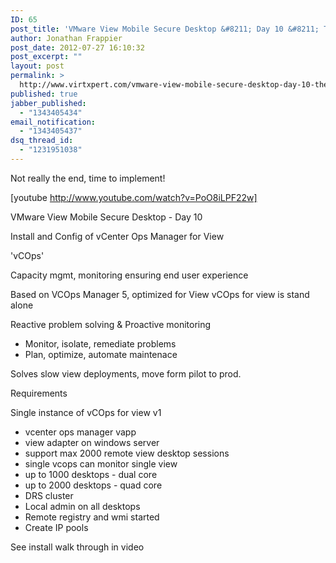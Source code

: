 ```yaml
---
ID: 65
post_title: 'VMware View Mobile Secure Desktop &#8211; Day 10 &#8211; The End&#8230;.'
author: Jonathan Frappier
post_date: 2012-07-27 16:10:32
post_excerpt: ""
layout: post
permalink: >
  http://www.virtxpert.com/vmware-view-mobile-secure-desktop-day-10-the-end/
published: true
jabber_published:
  - "1343405434"
email_notification:
  - "1343405437"
dsq_thread_id:
  - "1231951038"
---
```

Not really the end, time to implement!

[youtube http://www.youtube.com/watch?v=PoO8iLPF22w]

VMware View Mobile Secure Desktop - Day 10

Install and Config of vCenter Ops Manager for View

'vCOps'

Capacity mgmt, monitoring ensuring end user experience

Based on VCOps Manager 5, optimized for View
vCOps for view is stand alone

Reactive problem solving &amp; Proactive monitoring
- Monitor, isolate, remediate problems
- Plan, optimize, automate maintenace

Solves slow view deployments, move form pilot to prod.

Requirements<!--more-->

Single instance of vCOps for view v1
- vcenter ops manager vapp
- view adapter on windows server
- support max 2000 remote view desktop sessions
- single vcops can monitor single view
- up to 1000 desktops - dual core
- up to 2000 desktops - quad core
- DRS cluster
- Local admin on all desktops
- Remote registry and wmi started
- Create IP pools

See install walk through in video